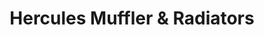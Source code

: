 ---
title: "Hercules Muffler & Radiators"
url: /denton/hercules-muffler-and-radiators/
shop: car repair
---